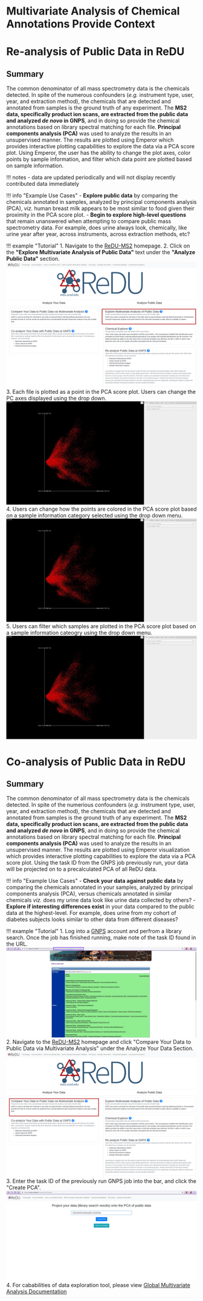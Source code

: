 # Multivariate Analysis of Chemical Annotations Provide Context

# Re-analysis of Public Data in ReDU

## Summary
The common denominator of all mass spectrometry data is the chemicals detected. In spite of the numerous confounders (*e.g.* instrument type, user, year, and extraction method), the chemicals that are detected and annotated from samples is the ground truth of any experiment. The **MS2 data, specifically product ion scans, are extracted from the public data and analyzed *de novo* in GNPS**, and in doing so provide the chemical annotations based on library spectral matching for each file. **Principal components analysis (PCA)** was used to analyze the results in an unsupervised manner. The results are plotted using Emperor which provides interactive plotting capabilities to explore the data via a PCA score plot. Using Emperor, the user has the ability to change the plot axes, color points by sample information, and filter which data point are plotted based on sample information.

!!! notes
	- data are updated periodically and will not display recently contributed data immediately

!!! info "Example Use Cases"
	- **Explore public data** by comparing the chemicals annotated in samples, analyzed by principal components analysis (PCA), *viz.* human breast milk appears to be most similar to food given their proximity in the PCA score plot.
	- **Begin to explore high-level questions** that remain unanswered when attempting to compare public mass spectrometry data. For example, does urine always look, chemically, like urine year after year, across instruments, across extraction methods, etc?
 
!!! example "Tutorial"
	1. Navigate to the [ReDU-MS2](https://redu.ucsd.edu/) homepage.
	2. Click on the **"Explore Multivariate Analysis of Public Data"** text under the **"Analyze Public Data"** section.
		![Redu_Homepage_Link_Location](images/public_comparemultivariate_redu_homepage.png)
	3. Each file is plotted as a point in the PCA score plot. Users can change the PC axes displayed using the drop down.
		![Axis Change Image](images/axis_change.gif)
	4. Users can change how the points are colored in the PCA score plot based on a sample information category selected using the drop down menu.
		![Color Points](images/color_change.gif)
	5. Users can filter which samples are plotted in the PCA score plot based on a sample information cateogry using the drop down menu.
		![Sample Filtration](images/filter_samples.gif)

# Co-analysis of Public Data in ReDU

## Summary
The common denominator of all mass spectrometry data is the chemicals detected. In spite of the numerious confounders (*e.g.* instrument type, user, year, and extraction method), the chemicals that are detected and annotated from samples is the ground truth of any experiment. The **MS2 data, specifically product ion scans, are extracted from the public data and analyzed *de novo* in GNPS**, and in doing so provide the chemical annotations based on library spectral matching for each file. **Principal components analysis (PCA)** was used to analyze the results in an unsupervised manner. The results are plotted using Emperor visualization which provides interactive plotting capabilities to explore the data via a PCA score plot. Using the task ID from the GNPS job previously run, your data will be projected on to a precalculated PCA of all ReDU data. 

!!! info "Example Use Cases"
	- **Check your data against public data** by comparing the chemicals annotated in your samples, analyzed by principal components analysis (PCA), versus chemicals annotated in similar chemicals *viz.* does my urine data look like urine data collected by others?
	- **Explore if interesting differences exist** in your data compared to the public data at the highest-level. For example, does urine from my cohort of diabetes subjects looks similar to other data from different diseases?

!!! example "Tutorial"
	1. Log into a [GNPS](https://gnps.ucsd.edu/ProteoSAFe/static/gnps-splash2.jsp) account and perfrom a library search. Once the job has finished running, make note of the task ID found in the URL.
		![Find Task ID](images/find_task_id.jpg)
	2. Navigate to the [ReDU-MS2](https://redu.ucsd.edu/) homepage and click "Compare Your Data to Public Data via Multivariate Analysis" under the Analyze Your Data Section.
		![Homepage Image Public Multivariate](images/comparemultivariate_redu_homepage.png)
	3. Enter the task ID of the previously run GNPS job into the bar, and click the "Create PCA".
		![Enter Task ID](images/task_id_entry.jpg)
	4. For cababilities of data exploration tool, please view [Global Multivariate Analysis Documentation](https://mwang87.github.io/ReDU-MS2-Documentation/AnalyzeYourData_MultivariateComparisons/)
